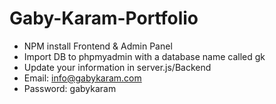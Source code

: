 # Gaby-Karam-Portfolio
- NPM install Frontend & Admin Panel
- Import DB to phpmyadmin with a database name called gk
- Update your information in server.js/Backend
- Email: info@gabykaram.com
- Password: gabykaram
